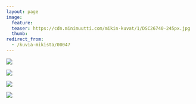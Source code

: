 ```yaml
---
layout: page
image:
  feature:
  teaser: https://cdn.minimuutti.com/mikin-kuvat/1/DSC26740-245px.jpg
  thumb:
redirect_from:
  - /kuvia-mikista/00047
---
```


![](https://cdn.minimuutti.com/mikin-kuvat/1/DSC26928-800px.jpg)

![](https://cdn.minimuutti.com/mikin-kuvat/1/DSC26923-800px.jpg)

![](https://cdn.minimuutti.com/mikin-kuvat/1/DSC26761-800px.jpg)

![](https://cdn.minimuutti.com/mikin-kuvat/1/DSC26740-800px.jpg)
